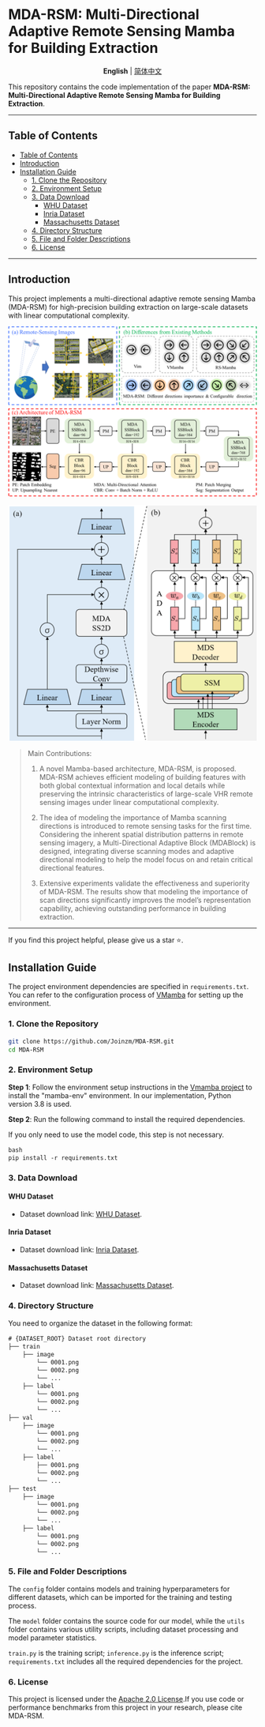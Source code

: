 <p align="center">
    <h1>MDA-RSM: Multi-Directional Adaptive Remote Sensing Mamba for Building Extraction</h1>
</p>

<p align="center">
    <b>English</b> | <a href="README.zh_CN.md">简体中文</a>
</p>


This repository contains the code implementation of the paper **MDA-RSM: Multi-Directional Adaptive Remote Sensing Mamba for Building Extraction**.

---

## Table of Contents

- [Table of Contents](#table-of-contents)
- [Introduction](#introduction)
- [Installation Guide](#installation-guide)
  - [1. Clone the Repository](#1-clone-the-repository)
  - [2. Environment Setup](#2-environment-setup)
  - [3. Data Download](#3-data-download)
    - [WHU Dataset](#whu-dataset)
    - [Inria Dataset](#inria-dataset)
    - [Massachusetts Dataset](#massachusetts-dataset)
  - [4. Directory Structure](#4-directory-structure)
  - [5. File and Folder Descriptions](#5-file-and-folder-descriptions)
  - [6. License](#6-license)

---

## Introduction

This project implements a multi-directional adaptive remote sensing Mamba (MDA-RSM) for high-precision building extraction on large-scale datasets with linear computational complexity.

![architecture](https://github.com/Joinzm/MDA-RSM/blob/main/resources/architecture.png)

![mda-ss2d](https://github.com/Joinzm/MDA-RSM/blob/main/resources/mda-ss2d.png)

> Main Contributions:
>
> 1) A novel Mamba-based architecture, MDA-RSM, is proposed. MDA-RSM achieves efficient modeling of building features with both global contextual information and local details while preserving the intrinsic characteristics of large-scale VHR remote sensing images under linear computational complexity.
>
> 2) The idea of modeling the importance of Mamba scanning directions is introduced to remote sensing tasks for the first time. Considering the inherent spatial distribution patterns in remote sensing imagery, a Multi-Directional Adaptive Block (MDABlock) is designed, integrating diverse scanning modes and adaptive directional modeling to help the model focus on and retain critical directional features.
> 3) Extensive experiments validate the effectiveness and superiority of MDA-RSM. The results show that modeling the importance of scan directions significantly improves the model’s representation capability, achieving outstanding performance in building extraction.

---

If you find this project helpful, please give us a star ⭐️.

## Installation Guide

The project environment dependencies are specified in `requirements.txt`. You can refer to the configuration process of [VMamba](https://github.com/MzeroMiko/VMamba) for setting up the environment.

### 1. Clone the Repository

```bash
git clone https://github.com/Joinzm/MDA-RSM.git
cd MDA-RSM
```

### 2. Environment Setup

**Step 1**: Follow the environment setup instructions in the [Vmamba project](https://github.com/MzeroMiko/VMamba) to install the "mamba-env" environment. In our implementation, Python version 3.8 is used.

**Step 2**: Run the following command to install the required dependencies.

If you only need to use the model code, this step is not necessary.

```
bash
pip install -r requirements.txt
```

### 3. Data Download

#### WHU Dataset

- Dataset download link: [WHU Dataset](http://gpcv.whu.edu.cn/data/building_dataset.html).

#### Inria Dataset

- Dataset download link: [Inria Dataset](https://project.inria.fr/aerialimagelabeling/).

#### Massachusetts Dataset

- Dataset download link: [Massachusetts Dataset](https://tianchi.aliyun.com/dataset/93425).

### 4. Directory Structure

You need to organize the dataset in the following format:

```
# {DATASET_ROOT} Dataset root directory
├── train
    ├── image
        └── 0001.png
        └── 0002.png
        └── ...
    ├── label
        └── 0001.png
        └── 0002.png
        └── ...
├── val
    ├── image
        └── 0001.png
        └── 0002.png
        └── ...
    ├── label
        ├── 0001.png
        └── 0002.png
        └── ...
├── test
    ├── image
        └── 0001.png
        └── 0002.png
        └── ...
    ├── label
        └── 0001.png
        └── 0002.png
        └── ...
```

### 5. File and Folder Descriptions

The `config` folder contains models and training hyperparameters for different datasets, which can be imported for the training and testing process.

The `model` folder contains the source code for our model, while the `utils` folder contains various utility scripts, including dataset processing and model parameter statistics.

`train.py` is the training script; `inference.py` is the inference script; `requirements.txt` includes all the required dependencies for the project.

### 6. License

This project is licensed under the [Apache 2.0 License](https://apache.ac.cn/licenses/LICENSE-2.0).If you use code or performance benchmarks from this project in your research, please cite MDA-RSM.
